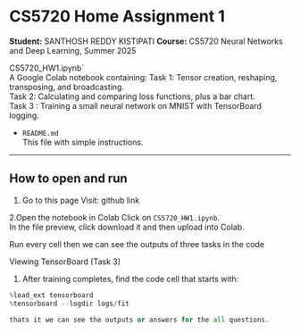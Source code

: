 # CS5720 Home Assignment 1

**Student:** SANTHOSH REDDY KISTIPATI 
**Course:** CS5720 Neural Networks and Deep Learning, Summer 2025

CS5720_HW1.ipynb`  
  A Google Colab notebook containing:
      Task 1: Tensor creation, reshaping, transposing, and broadcasting.  
    Task 2: Calculating and comparing loss functions, plus a bar chart.  
  Task 3 : Training a small neural network on MNIST with TensorBoard logging.

- `README.md`  
  This file with simple instructions.

---

## How to open and run

1. Go to this page
   Visit:  github link
   
2.Open the notebook in Colab 
Click on `CS5720_HW1.ipynb`.  
In the file preview, click download it and then upload into Colab.

Run every cell
then we can see the outputs of three tasks in the code

Viewing TensorBoard (Task 3)

1. After training completes, find the code cell that starts with:
```python
%load_ext tensorboard
%tensorboard --logdir logs/fit

thats it we can see the outputs or answers for the all questions.


